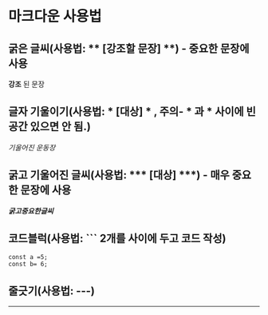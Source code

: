# 마크다운 사용법

## 굵은 글씨(사용법: ** [강조할 문장] **) - 중요한 문장에 사용
**강조** 된 문장

## 글자 기울이기(사용법: * [대상] * , 주의- * 과 * 사이에 빈 공간 있으면 안 됨.)
*기울어진 운동장*

## 굵고 기울어진 글씨(사용법: *** [대상] ***) - 매우 중요한 문장에 사용
***굵고중요한글씨***

## 코드블럭(사용법: ``` 2개를 사이에 두고 코드 작성)
```
const a =5;
const b= 6;
```

## 줄긋기(사용법: ---)
---

